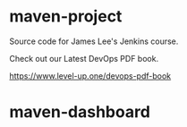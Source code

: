 # maven-project
Source code for James Lee's Jenkins course.

Check out our Latest DevOps PDF book.

https://www.level-up.one/devops-pdf-book
# maven-dashboard
